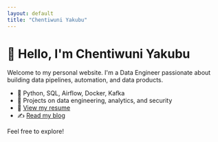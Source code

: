 ```yaml
---
layout: default
title: "Chentiwuni Yakubu"
---
```


# 👋 Hello, I'm Chentiwuni Yakubu

Welcome to my personal website. I'm a Data Engineer passionate about building data pipelines, automation, and data products.

- 🔧 Python, SQL, Airflow, Docker, Kafka
- 🧠 Projects on data engineering, analytics, and security
- 📄 [View my resume](resume.pdf)
- ✍️ [Read my blog](blog)

Feel free to explore!
